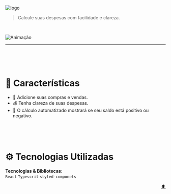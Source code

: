 <div id="top"></div>

![logo](https://user-images.githubusercontent.com/64203633/178320917-4e8bd1c4-8068-4fc5-9e30-ed7feb3f9dfc.svg)


> Calcule suas despesas com facilidade e clareza.
<br />

![Animação](https://user-images.githubusercontent.com/64203633/181090240-ffccffb3-8b68-491a-81fd-ce731e1cb32b.gif)

---

<br />
<br />
<br />

# :rocket: Características

* 🛒  Adicione suas compras e vendas.
* 💰  Tenha clareza de suas despesas.
* 💸  O cálculo automatizado mostrará se seu saldo está positivo ou negativo.

<br />
<br />
<br />

# :gear: Tecnologias Utilizadas
**Tecnologias & Bibliotecas:**
<br />
```React```
```Typescrit```
```styled-componets```

<p align="right"><a href="#top">⬆</a></p>

